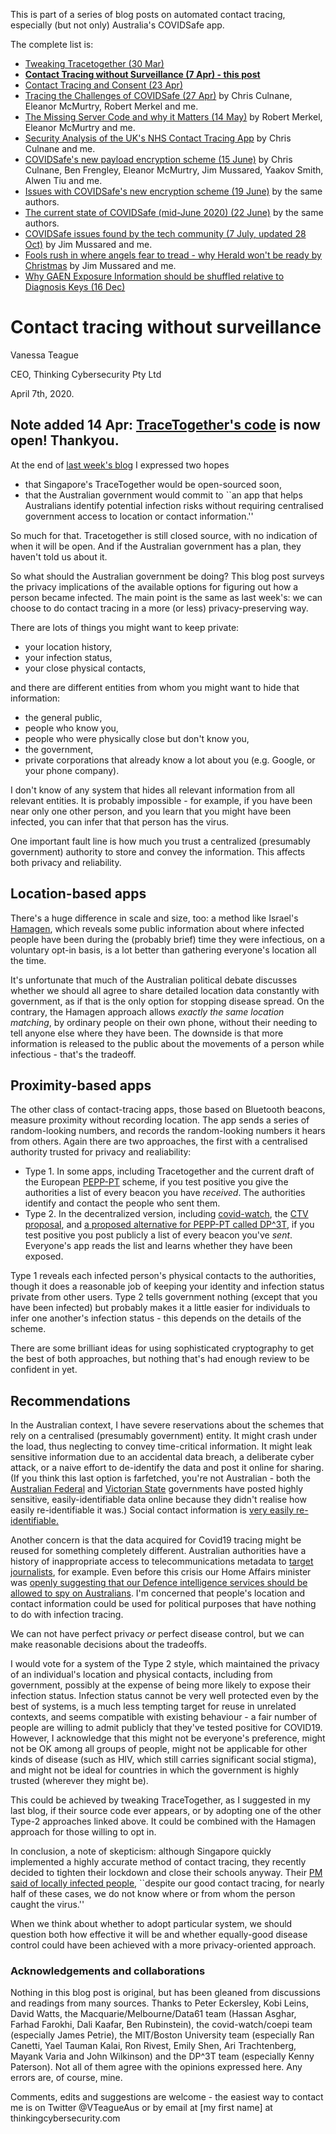 This is part of a series of blog posts on automated contact tracing, especially (but not only) Australia's COVIDSafe app.

The complete list is:

- [Tweaking Tracetogether (30 Mar)](https://github.com/vteague/contactTracing/blob/master/blog/2020-03-30TweakingTracetogether.md)
- [**Contact Tracing without Surveillance (7 Apr) - this post**](https://github.com/vteague/contactTracing/blob/master/blog/2020-04-07ContactTracingWithoutSurveillance.md)
- [Contact Tracing and Consent (23 Apr)](https://github.com/vteague/contactTracing/blob/master/blog/2020-04-23ContactTracingAndConsent.md)
- [Tracing the Challenges of COVIDSafe (27 Apr)](https://github.com/vteague/contactTracing/blob/master/blog/2020-04-27TracingTheChallenges.md) by Chris Culnane, Eleanor McMurtry, Robert Merkel and me.
- [The Missing Server Code and why it Matters (14 May)](https://github.com/vteague/contactTracing/blob/master/blog/2020-05-14TheMissingServerCode.md)  by Robert Merkel, Eleanor McMurtry and me.
- [Security Analysis of the UK's NHS Contact Tracing App](https://github.com/vteague/contactTracing/blob/master/blog/2020-05-19UKContactTracing.md) by Chris Culnane and me.
- [COVIDSafe's new payload encryption scheme (15 June)](https://github.com/vteague/contactTracing/blob/master/blog/2020-06-15COVIDSafesNewEncryptionScheme.md) by Chris Culnane, Ben Frengley, Eleanor McMurtry, Jim Mussared, Yaakov
 Smith, Alwen Tiu and me.
- [Issues with COVIDSafe's new encryption scheme (19 June)](https://github.com/vteague/contactTracing/blob/master/blog/2020-06-19IssueswithCOVIDSafesNewEncryptionScheme.md) by the same authors.
- [The current state of COVIDSafe (mid-June 2020) (22 June)](https://github.com/vteague/contactTracing/blob/master/blog/2020-06-22OutstandingPrivacyIssues.md) by the same authors.
- [COVIDSafe issues found by the tech community (7 July, updated 28 Oct)](https://github.com/vteague/contactTracing/blob/master/blog/2020-07-07IssueSummary.md) by Jim Mussared and me.
- [Fools rush in where angels fear to tread - why Herald won't be ready by Christmas](https://github.com/vteague/contactTracing/blob/master/blog/2020-12-07COVIDSafeHerald.md) by Jim Mussared and me.
- [Why GAEN Exposure Information should be shuffled relative to Diagnosis Keys (16 Dec)](https://github.com/vteague/contactTracing/blob/master/blog/2020-12-16TheImportanceOfShufflingInGAEN.md)

# Contact tracing without surveillance 

Vanessa Teague

CEO, Thinking Cybersecurity Pty Ltd

April 7th, 2020.

## Note added 14 Apr: [TraceTogether's code](https://github.com/opentrace-community) is now open! Thankyou.

At the end of [last week's blog](2020-03-30TweakingTracetogether.md) I expressed two hopes
- that Singapore's TraceTogether would be open-sourced soon,
- that the Australian government would commit to ``an app that helps Australians identify potential infection risks without requiring centralised government access to location or contact information.''

So much for that.  Tracetogether is still closed source, with no indication of when it will be open.  And if the Australian government has a plan, they haven't told us about it.


So what should the Australian government be doing?  This blog post surveys the privacy implications of the available options for figuring out how a person became infected.  The main point is the same as last week's: we can choose to do contact tracing in a more (or less) privacy-preserving way. 

There are lots of things you might want to keep private:
- your location history,
- your infection status,
- your close physical contacts,

and there are different entities from whom you might want to hide that information:
- the general public,
- people who know you,
- people who were physically close but don't know you,
- the government,
- private corporations that already know a lot about you (e.g. Google, or your phone company).

I don't know of any system that hides all relevant information from all relevant entities.  It is probably impossible - for example, if you have been near only one other person, and you learn that you might have been infected, you can infer that that person has the virus.

One important fault line is how much you trust a centralized (presumably government) authority to store and convey the information.  This affects both privacy and reliability.

## Location-based apps
There's a huge difference in scale and size, too: a method like Israel's [Hamagen](https://github.com/MohGovIL/hamagen-react-native), which reveals some public information about where infected people have been during the (probably brief) time they were infectious, on a voluntary opt-in basis, is a lot better than gathering everyone's location all the time. 

It's unfortunate that much of the Australian political debate discusses whether we should all agree to share detailed location data constantly with government, as if that is the only option for stopping disease spread.  On the contrary, the Hamagen approach allows _exactly the same location matching_, by ordinary people on their own phone, without their needing to tell anyone else where they have been.  The downside is that more information is released to the public about the movements of a person while infectious - that's the tradeoff.

## Proximity-based apps
The other class of contact-tracing apps, those based on Bluetooth beacons, measure proximity without recording location.  The app sends a series of random-looking numbers, and records the random-looking numbers it hears from others.  Again there are two approaches, the first with a centralised authority trusted for privacy and realiability:
- Type 1. In some apps, including Tracetogether and the current draft of the European [PEPP-PT](https://www.pepp-pt.org) scheme, if you test positive you give the authorities a list of every beacon you have _received_.  The authorities identify and contact the people who sent them.
- Type 2. In the decentralized version, including [covid-watch](https://www.covid-watch.org), the [CTV proposal](https://arxiv.org/pdf/2003.13670.pdf), and [a proposed alternative for PEPP-PT called DP^3T](https://github.com/DP-3T), if you test positive you post publicly a list of every beacon you've _sent_.  Everyone's app reads the list and learns whether they have been exposed.

Type 1 reveals each infected person's physical contacts to the authorities, though it does a reasonable job of keeping your identity and infection status private from other users.  Type 2 tells government nothing (except that you have been infected) but probably makes it a little easier for individuals to infer one another's infection status - this depends on the details of the scheme.   

There are some brilliant ideas for using sophisticated cryptography to get the best of both approaches, but nothing that's had enough review to be confident in yet. 

## Recommendations
In the Australian context, I have severe reservations about the schemes that rely on a centralised (presumably government) entity.  It might crash under the load, thus neglecting to convey time-critical information.  It might leak sensitive information due to an accidental data breach, a deliberate cyber attack, or a naive effort to de-identify the data and post it online for sharing.  (If you think this last option is farfetched, you're not Australian - both the [Australian Federal](https://pursuit.unimelb.edu.au/articles/the-simple-process-of-re-identifying-patients-in-public-health-records) and [Victorian State](https://pursuit.unimelb.edu.au/articles/two-data-points-enough-to-spot-you-in-open-transport-records) governments have posted highly sensitive, easily-identifiable data online because they didn't realise how easily re-identifiable it was.)  Social contact information is [very easily re-identifiable.](https://arxiv.org/abs/1102.4374)

Another concern is that the data acquired for Covid19 tracing might be reused for something completely different.  Australian authorities have a history of inappropriate access to telecommunications metadata to [target journalists](https://www.theguardian.com/australia-news/2019/jul/23/police-made-illegal-metadata-searches-and-obtained-invalid-warrants-targeting-journalists), for example.  Even before this crisis our Home Affairs minister was [openly suggesting that our Defence intelligence services should be allowed to spy on Australians](https://www.abc.net.au/news/2020-02-19/powers-for-asd-spy-dark-web-australians/11980728).  I'm concerned that people's location and contact information could be used for political purposes that have nothing to do with infection tracing. 


We can not have perfect privacy _or_ perfect disease control, but we can make reasonable decisions about the tradeoffs.

I would  vote for a system of the Type 2 style, which maintained the privacy of an individual's location and physical contacts, including from government, possibly at the expense of being more likely to  expose their infection status.  Infection status cannot be very well protected even by the best of systems, is a much less tempting target for reuse in unrelated contexts, and seems compatible with existing behaviour -  a fair number of  people are willing to admit publicly that they've tested positive for COVID19.  However, I acknowledge that this might not be everyone's preference, might not be OK among all groups of people, might not be applicable for other kinds of disease (such as HIV, which still carries significant social stigma), and might not be ideal for countries in which the government is highly trusted (wherever they might be).

This could be achieved by tweaking TraceTogether, as I suggested in my last blog, if their source code ever appears, or by adopting one of the other Type-2 approaches linked above.  It could be combined with the Hamagen approach for those willing to opt in. 

In conclusion, a note of skepticism: although Singapore quickly implemented a highly accurate method of contact tracing, they recently decided to tighten their lockdown and close their schools anyway.  Their [PM said of locally infected people](https://www.straitstimes.com/singapore/health/most-workplaces-to-close-schools-will-move-to-full-home-based-learning-from-next), ``despite our good contact tracing, for nearly half of these cases, we do not know where or from whom the person caught the virus.'' 

When we think about whether to adopt particular system, we should  question
both how effective it will be and whether equally-good disease control could have been achieved with a more privacy-oriented approach.




### Acknowledgements and collaborations

Nothing in this blog post is original, but has been gleaned from discussions and readings from many sources.
Thanks to Peter Eckersley, Kobi Leins, David Watts, the Macquarie/Melbourne/Data61 team (Hassan Asghar, Farhad Farokhi, Dali Kaafar, Ben Rubinstein),  the covid-watch/coepi team (especially James Petrie), the MIT/Boston University team (especially Ran Canetti, Yael Tauman Kalai, Ron Rivest, Emily Shen, Ari Trachtenberg, Mayank Varia and John Wilkinson) and the DP^3T team (especially Kenny Paterson).  Not all of them agree with the opinions expressed here.
Any errors are, of course, mine. 

Comments, edits and suggestions are welcome - the easiest way to contact me is on Twitter @VTeagueAus
or by email at [my first name] at thinkingcybersecurity.com

